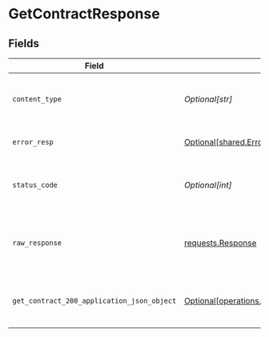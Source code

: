 # GetContractResponse


## Fields

| Field                                                                                                              | Type                                                                                                               | Required                                                                                                           | Description                                                                                                        |
| ------------------------------------------------------------------------------------------------------------------ | ------------------------------------------------------------------------------------------------------------------ | ------------------------------------------------------------------------------------------------------------------ | ------------------------------------------------------------------------------------------------------------------ |
| `content_type`                                                                                                     | *Optional[str]*                                                                                                    | :heavy_check_mark:                                                                                                 | HTTP response content type for this operation                                                                      |
| `error_resp`                                                                                                       | [Optional[shared.ErrorResp]](undefined/models/shared/errorresp.md)                                                 | :heavy_minus_sign:                                                                                                 | Could not authenticate the user                                                                                    |
| `status_code`                                                                                                      | *Optional[int]*                                                                                                    | :heavy_check_mark:                                                                                                 | HTTP response status code for this operation                                                                       |
| `raw_response`                                                                                                     | [requests.Response](https://requests.readthedocs.io/en/latest/api/#requests.Response)                              | :heavy_minus_sign:                                                                                                 | Raw HTTP response; suitable for custom response parsing                                                            |
| `get_contract_200_application_json_object`                                                                         | [Optional[operations.GetContract200ApplicationJSON]](undefined/models/operations/getcontract200applicationjson.md) | :heavy_minus_sign:                                                                                                 | The requested contract returned successfully.                                                                      |